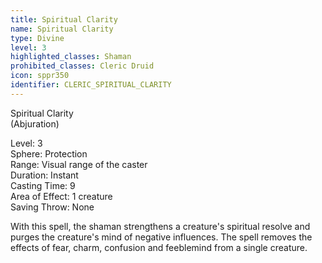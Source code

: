 ```yaml
---
title: Spiritual Clarity
name: Spiritual Clarity
type: Divine
level: 3
highlighted_classes: Shaman
prohibited_classes: Cleric Druid
icon: sppr350
identifier: CLERIC_SPIRITUAL_CLARITY
---
```

Spiritual Clarity  
(Abjuration)  
  
Level: 3  
Sphere: Protection  
Range: Visual range of the caster  
Duration: Instant  
Casting Time: 9  
Area of Effect: 1 creature  
Saving Throw: None  
  
With this spell, the shaman strengthens a creature's spiritual resolve and purges the creature's mind of negative influences. The spell removes the effects of fear, charm, confusion and feeblemind from a single creature.  
